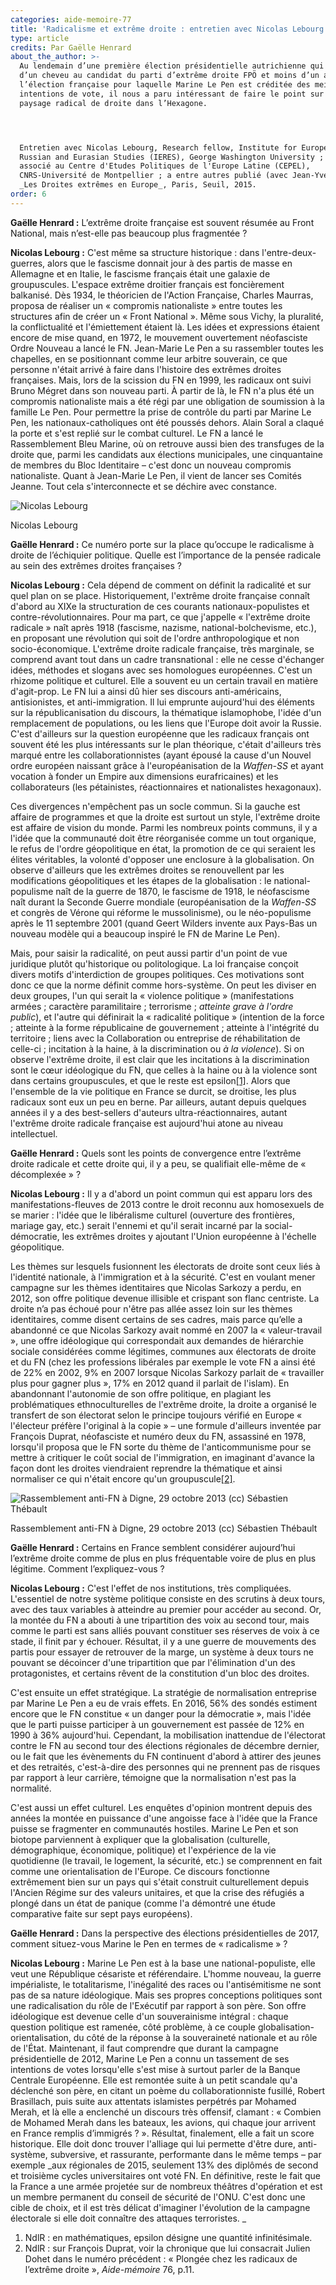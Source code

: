 ```yaml
---
categories: aide-memoire-77
title: 'Radicalisme et extrême droite : entretien avec Nicolas Lebourg'
type: article
credits: Par Gaëlle Henrard
about_the_author: >-
  Au lendemain d’une première élection présidentielle autrichienne qui échappa
  d’un cheveu au candidat du parti d’extrême droite FPÖ et moins d’un an avant
  l’élection française pour laquelle Marine Le Pen est créditée des meilleures
  intentions de vote, il nous a paru intéressant de faire le point sur le
  paysage radical de droite dans l’Hexagone.




  Entretien avec Nicolas Lebourg, Research fellow, Institute for European,
  Russian and Eurasian Studies (IERES), George Washington University ; chercheur
  associé au Centre d'Etudes Politiques de l'Europe Latine (CEPEL),
  CNRS-Université de Montpellier ; a entre autres publié (avec Jean-Yves Camus),
  _Les Droites extrêmes en Europe_, Paris, Seuil, 2015.
order: 6
---
```

**Gaëlle Henrard :** L’extrême droite française est souvent résumée au Front National, mais n’est-elle pas beaucoup plus fragmentée ?

**Nicolas Lebourg :** C'est même sa structure historique : dans l'entre-deux-guerres, alors que le fascisme donnait jour à des partis de masse en Allemagne et en Italie, le fascisme français était une galaxie de groupuscules. L'espace extrême droitier français est foncièrement balkanisé. Dès 1934, le théoricien de l'Action Française, Charles Maurras, proposa de réaliser un « compromis nationaliste » entre toutes les structures afin de créer un « Front National ». Même sous Vichy, la pluralité, la conflictualité et l'émiettement étaient là. Les idées et expressions étaient encore de mise quand, en 1972, le mouvement ouvertement néofasciste Ordre Nouveau a lancé le FN. Jean-Marie Le Pen a su rassembler toutes les chapelles, en se positionnant comme leur arbitre souverain, ce que personne n'était arrivé à faire dans l'histoire des extrêmes droites françaises. Mais, lors de la scission du FN en 1999, les radicaux ont suivi Bruno Mégret dans son nouveau parti. À partir de là, le FN n'a plus été un compromis nationaliste mais a été régi par une obligation de soumission à la famille Le Pen. Pour permettre la prise de contrôle du parti par Marine Le Pen, les nationaux-catholiques ont été poussés dehors. Alain Soral a claqué la porte et s'est replié sur le combat culturel. Le FN a lancé le Rassemblement Bleu Marine, où on retrouve aussi bien des transfuges de la droite que, parmi les candidats aux élections municipales, une cinquantaine de membres du Bloc Identitaire – c'est donc un nouveau compromis nationaliste. Quant à Jean-Marie Le Pen, il vient de lancer ses Comités Jeanne. Tout cela s'interconnecte et se déchire avec constance.

![Nicolas Lebourg](/assets/uploads/am-77-nicolas-lebourg.jpg)

<span class="img-copyright"> Nicolas Lebourg </span>

**Gaëlle Henrard :** Ce numéro porte sur la place qu’occupe le radicalisme à droite de l’échiquier politique. Quelle est l’importance de la pensée radicale au sein des extrêmes droites françaises ?

**Nicolas Lebourg :** Cela dépend de comment on définit la radicalité et sur quel plan on se place. Historiquement, l'extrême droite française connaît d'abord au XIXe la structuration de ces courants nationaux-populistes et contre-révolutionnaires. Pour ma part, ce que j'appelle « l'extrême droite radicale » naît après 1918 (fascisme, nazisme, national-bolchevisme, etc.), en proposant une révolution qui soit de l'ordre anthropologique et non socio-économique. L'extrême droite radicale française, très marginale, se comprend avant tout dans un cadre transnational : elle ne cesse d'échanger idées, méthodes et slogans avec ses homologues européennes. C'est un rhizome politique et culturel. Elle a souvent eu un certain travail en matière d'agit-prop. Le FN lui a ainsi dû hier ses discours anti-américains, antisionistes, et anti-immigration. Il lui emprunte aujourd'hui des éléments sur la républicanisation du discours, la thématique islamophobe, l'idée d'un remplacement de populations, ou les liens que l'Europe doit avoir la Russie. C'est d'ailleurs sur la question européenne que les radicaux français ont souvent été les plus intéressants sur le plan théorique, c'était d'ailleurs très marqué entre les collaborationnistes (ayant épousé la cause d'un Nouvel ordre européen naissant grâce à l'européanisation de la _Waffen-SS_ et ayant vocation à fonder un Empire aux dimensions eurafricaines) et les collaborateurs (les pétainistes, réactionnaires et nationalistes hexagonaux).

Ces divergences n'empêchent pas un socle commun. Si la gauche est affaire de programmes et que la droite est surtout un style, l'extrême droite est affaire de vision du monde. Parmi les nombreux points communs, il y a l'idée que la communauté doit être réorganisée comme un tout organique, le refus de l'ordre géopolitique en état, la promotion de ce qui seraient les élites véritables, la volonté d'opposer une enclosure à la globalisation. On observe d'ailleurs que les extrêmes droites se renouvellent par les modifications géopolitiques et les étapes de la globalisation : le national-populisme naît de la guerre de 1870, le fascisme de 1918, le néofascisme naît durant la Seconde Guerre mondiale (européanisation de la _Waffen-SS_ et congrès de Vérone qui réforme le mussolinisme), ou le néo-populisme après le 11 septembre 2001 (quand Geert Wilders invente aux Pays-Bas un nouveau modèle qui a beaucoup inspiré le FN de Marine Le Pen).

Mais, pour saisir la radicalité, on peut aussi partir d'un point de vue juridique plutôt qu'historique ou politologique. La loi française conçoit divers motifs d'interdiction de groupes politiques. Ces motivations sont donc ce que la norme définit comme hors-système. On peut les diviser en deux groupes, l'un qui serait la « violence politique » (manifestations armées ; caractère paramilitaire ; terrorisme ; _atteinte grave à l'ordre public_), et l'autre qui définirait la « radicalité politique » (intention de la force ; atteinte à la forme républicaine de gouvernement ; atteinte à l'intégrité du territoire ; liens avec la Collaboration ou entreprise de réhabilitation de celle-ci ; incitation à la haine, à la discrimination ou _à la violence_). Si on observe l'extrême droite, il est clair que les incitations à la discrimination sont le cœur idéologique du FN, que celles à la haine ou à la violence sont dans certains groupuscules, et que le reste est epsilon[[1]](#footnote-1). Alors que l'ensemble de la vie politique en France se durcit, se droitise, les plus radicaux sont eux un peu en berne. Par ailleurs, autant depuis quelques années il y a des best-sellers d'auteurs ultra-réactionnaires, autant l'extrême droite radicale française est aujourd'hui atone au niveau intellectuel.

**Gaëlle Henrard :** Quels sont les points de convergence entre l’extrême droite radicale et cette droite qui, il y a peu, se qualifiait elle-même de « décomplexée » ?

**Nicolas Lebourg :** Il y a d'abord un point commun qui est apparu lors des manifestations-fleuves de 2013 contre le droit reconnu aux homosexuels de se marier : l'idée que le libéralisme culturel (ouverture des frontières, mariage gay, etc.) serait l'ennemi et qu'il serait incarné par la social-démocratie, les extrêmes droites y ajoutant l'Union européenne à l'échelle géopolitique.

Les thèmes sur lesquels fusionnent les électorats de droite sont ceux liés à l'identité nationale, à l'immigration et à la sécurité. C'est en voulant mener campagne sur les thèmes identitaires que Nicolas Sarkozy a perdu, en 2012, son offre politique devenue illisible et crispant son flanc centriste. La droite n’a pas échoué pour n'être pas allée assez loin sur les thèmes identitaires, comme disent certains de ses cadres, mais parce qu’elle a abandonné ce que Nicolas Sarkozy avait nommé en 2007 la « valeur-travail », une offre idéologique qui correspondait aux demandes de hiérarchie sociale considérées comme légitimes, communes aux électorats de droite et du FN (chez les professions libérales par exemple le vote FN a ainsi été de 22% en 2002, 9% en 2007 lorsque Nicolas Sarkozy parlait de « travailler plus pour gagner plus », 17% en 2012 quand il parlait de l'islam). En abandonnant l'autonomie de son offre politique, en plagiant les problématiques ethnoculturelles de l'extrême droite, la droite a organisé le transfert de son électorat selon le principe toujours vérifié en Europe « l'électeur préfère l'original à la copie » – une formule d'ailleurs inventée par François Duprat, néofasciste et numéro deux du FN, assassiné en 1978, lorsqu'il proposa que le FN sorte du thème de l'anticommunisme pour se mettre à critiquer le coût social de l'immigration, en imaginant d'avance la façon dont les droites viendraient reprendre la thématique et ainsi normaliser ce qui n'était encore qu'un groupuscule[[2]](#footnote-2).



![Rassemblement anti-FN à Digne, 29 octobre 2013 (cc) Sébastien Thébault](/assets/uploads/am-77-rassemblement-anti-fn-adigne-85.jpg)

<span class="img-copyright"> Rassemblement anti-FN à Digne, 29 octobre 2013 (cc) Sébastien Thébault </span>

**Gaëlle Henrard :** Certains en France semblent considérer aujourd’hui l’extrême droite comme de plus en plus fréquentable voire de plus en plus légitime. Comment l’expliquez-vous ?

**Nicolas Lebourg :** C'est l'effet de nos institutions, très compliquées. L'essentiel de notre système politique consiste en des scrutins à deux tours, avec des taux variables à atteindre au premier pour accéder au second. Or, la montée du FN a abouti à une tripartition des voix au second tour, mais comme le parti est sans alliés pouvant constituer ses réserves de voix à ce stade, il finit par y échouer. Résultat, il y a une guerre de mouvements des partis pour essayer de retrouver de la marge, un système à deux tours ne pouvant se décoincer d'une tripartition que par l'élimination d'un des protagonistes, et certains rêvent de la constitution d'un bloc des droites.

C'est ensuite un effet stratégique. La stratégie de normalisation entreprise par Marine Le Pen a eu de vrais effets. En 2016, 56% des sondés estiment encore que le FN constitue « un danger pour la démocratie », mais l'idée que le parti puisse participer à un gouvernement est passée de 12% en 1990 à 36% aujourd'hui. Cependant, la mobilisation inattendue de l'électorat contre le FN au second tour des élections régionales de décembre dernier, ou le fait que les évènements du FN continuent d'abord à attirer des jeunes et des retraités, c'est-à-dire des personnes qui ne prennent pas de risques par rapport à leur carrière, témoigne que la normalisation n'est pas la normalité.

C'est aussi un effet culturel. Les enquêtes d'opinion montrent depuis des années la montée en puissance d'une angoisse face à l'idée que la France puisse se fragmenter en communautés hostiles. Marine Le Pen et son biotope parviennent à expliquer que la globalisation (culturelle, démographique, économique, politique) et l'expérience de la vie quotidienne (le travail, le logement, la sécurité, etc.) se comprennent en fait comme une orientalisation de l'Europe. Ce discours fonctionne extrêmement bien sur un pays qui s'était construit culturellement depuis l'Ancien Régime sur des valeurs unitaires, et que la crise des réfugiés a plongé dans un état de panique (comme l'a démontré une étude comparative faite sur sept pays européens).

**Gaëlle Henrard :** Dans la perspective des élections présidentielles de 2017, comment situez-vous Marine le Pen en termes de « radicalisme » ?

**Nicolas Lebourg :** Marine Le Pen est à la base une national-populiste, elle veut une République césariste et référendaire. L'homme nouveau, la guerre impérialiste, le totalitarisme, l'inégalité des races ou l'antisémitisme ne sont pas de sa nature idéologique. Mais ses propres conceptions politiques sont une radicalisation du rôle de l'Exécutif par rapport à son père. Son offre idéologique est devenue celle d'un souverainisme intégral : chaque question politique est ramenée, côté problème, à ce couple globalisation-orientalisation, du côté de la réponse à la souveraineté nationale et au rôle de l'État. Maintenant, il faut comprendre que durant la campagne présidentielle de 2012, Marine Le Pen a connu un tassement de ses intentions de votes lorsqu'elle s'est mise à surtout parler de la Banque Centrale Européenne. Elle est remontée suite à un petit scandale qu'a déclenché son père, en citant un poème du collaborationniste fusillé, Robert Brasillach, puis suite aux attentats islamistes perpétrés par Mohamed Merah, et là elle a enclenché un discours très offensif, clamant : « Combien de Mohamed Merah dans les bateaux, les avions, qui chaque jour arrivent en France remplis d’immigrés ? ». Résultat, finalement, elle a fait un score historique. Elle doit donc trouver l'alliage qui lui permette d'être dure, anti-système, subversive, et rassurante, performante dans le même temps – par exemple _aux régionales de 2015, seulement 13% des diplômés de second et troisième cycles universitaires ont voté FN. En définitive, reste le fait que la France a une armée projetée sur de nombreux théâtres d'opération et est un membre permanent du conseil de sécurité de l'ONU. C'est donc une cible de choix, et il est très délicat d'imaginer l'évolution de la campagne électorale si elle doit connaître des attaques terroristes.
_

1. NdlR : en mathématiques, epsilon désigne une quantité infinitésimale.
2. NdlR : sur François Duprat, voir la chronique que lui consacrait Julien Dohet dans le numéro précédent : « Plongée chez les radicaux de l’extrême droite », _Aide-mémoire_ 76, p.11.
